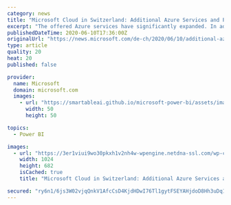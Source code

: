 ```yaml
---
category: news
title: "Microsoft Cloud in Switzerland: Additional Azure Services and Power BI available from Swiss data centers"
excerpt: "The offered Azure services have significantly expanded. In addition, with Power BI, the cloud-based service for real-time data analysis and visualization, the first module of the Power Platform is now also available locally. „The demand for services from ..."
publishedDateTime: 2020-06-10T17:36:00Z
originalUrl: "https://news.microsoft.com/de-ch/2020/06/10/additional-azure-services-and-power-bi-available-from-swiss-data-centers/"
type: article
quality: 20
heat: 20
published: false

provider:
  name: Microsoft
  domain: microsoft.com
  images:
    - url: "https://smartableai.github.io/microsoft-power-bi/assets/images/organizations/microsoft.com-50x50.jpg"
      width: 50
      height: 50

topics:
  - Power BI

images:
  - url: "https://3er1viui9wo30pkxh1v2nh4w-wpengine.netdna-ssl.com/wp-content/uploads/prod/sites/418/2020/06/MSC17_dataCenter_052-1024x682.jpg"
    width: 1024
    height: 682
    isCached: true
    title: "Microsoft Cloud in Switzerland: Additional Azure Services and Power BI available from Swiss data centers"

secured: "ry6n1/6js3W02vjqQnkV1AfcCsD4KjdHDwI76Tl1gytFSEYAHjdoD8Hh3uDq1hy1Bsf5EpYi6uVBPwIGmoYEIMG5NUFuRW1GJT7LZalV33Q28+6j0hyFZ51KA3WBxsrScytr7ANghRnDshF1ew/MKY4R9ylOPweyG2Diq03MkKiy3IJac9skh3nWtAQ0AMIqZdsjH+Ym0ild1LAxMoWcxLCCnWtOlH6MzHOKbJ3pnB/QuBOfx4p8/Dx0AnFMOknCl8JAiqG3e9GaIIoMB+/CnqYh0upevzPLZ+sNE5PMgZEDfiMIyfUooVJL0vKzjpC7edWcwwoNjV/XcaY45P48/g==;SxNvxyayLmMh9cgNrB/Xyg=="
---
```


